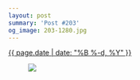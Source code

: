 ```yaml
---
layout: post
summary: 'Post #203'
og_image: 203-1280.jpg
---
```


<p>
 <time>
  <a href="/203">
   {{ page.date | date: "%B %-d, %Y" }}
  </a>
 </time>
 <a href="/203">
  <figure data-taken="11/17/2013">
   <img sizes="(min-width: 700px) 50vw, calc(100vw - 2rem)" src="{{ site.assets_url }}/203-640.jpg" srcset="{{ site.assets_url }}/203-1280.jpg 1280w, {{ site.assets_url }}/203-960.jpg 960w, {{ site.assets_url }}/203-640.jpg 640w, {{ site.assets_url }}/203-320.jpg 320w"/>
  </figure>
 </a>
</p>

